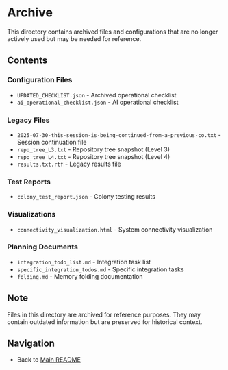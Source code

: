 # Archive

This directory contains archived files and configurations that are no longer actively used but may be needed for reference.

## Contents

### Configuration Files
- `UPDATED_CHECKLIST.json` - Archived operational checklist
- `ai_operational_checklist.json` - AI operational checklist

### Legacy Files
- `2025-07-30-this-session-is-being-continued-from-a-previous-co.txt` - Session continuation file
- `repo_tree_L3.txt` - Repository tree snapshot (Level 3)
- `repo_tree_L4.txt` - Repository tree snapshot (Level 4)
- `results.txt.rtf` - Legacy results file

### Test Reports
- `colony_test_report.json` - Colony testing results

### Visualizations
- `connectivity_visualization.html` - System connectivity visualization

### Planning Documents
- `integration_todo_list.md` - Integration task list
- `specific_integration_todos.md` - Specific integration tasks
- `folding.md` - Memory folding documentation

## Note
Files in this directory are archived for reference purposes. They may contain outdated information but are preserved for historical context.

## Navigation
- Back to [Main README](../README.md)